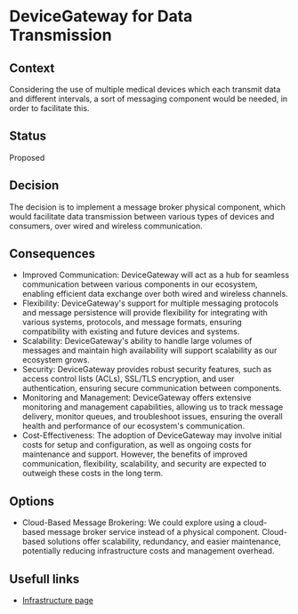 # DeviceGateway for Data Transmission

## Context
Considering the use of multiple medical devices which each transmit data and different intervals, 
a sort of messaging component would be needed, in order to facilitate this. 

## Status
Proposed

## Decision
The decision is to implement a message broker physical component, which would facilitate data transmission between various types of devices and
consumers, over wired and wireless communication.

## Consequences
 * Improved Communication: DeviceGateway will act as a hub for seamless communication between various components in our ecosystem, enabling efficient data exchange over both wired and wireless channels.
 * Flexibility: DeviceGateway's support for multiple messaging protocols and message persistence will provide flexibility for integrating with various systems, protocols, and message formats, ensuring compatibility with existing and future devices and systems.
 * Scalability: DeviceGateway's ability to handle large volumes of messages and maintain high availability will support scalability as our ecosystem grows.
 * Security: DeviceGateway provides robust security features, such as access control lists (ACLs), SSL/TLS encryption, and user authentication, ensuring secure communication between components.
 * Monitoring and Management: DeviceGateway offers extensive monitoring and management capabilities, allowing us to track message delivery, monitor queues, and troubleshoot issues, ensuring the overall health and performance of our ecosystem's communication.
 * Cost-Effectiveness: The adoption of DeviceGateway may involve initial costs for setup and configuration, as well as ongoing costs for maintenance and support. However, the benefits of improved communication, flexibility, scalability, and security are expected to outweigh these costs in the long term.
   
## Options
  * Cloud-Based Message Brokering: We could explore using a cloud-based message broker service instead of a physical component. Cloud-based solutions offer scalability, redundancy, and easier maintenance, potentially reducing infrastructure costs and management overhead.

## Usefull links 
- [Infrastructure page](https://github.com/ArchitectsEvolutionZone/MonitorMe/blob/main/2.ArchitectureVisualization/Infrastructure.md)
  
